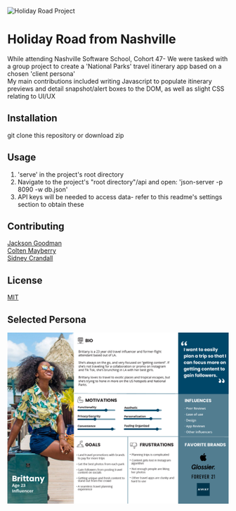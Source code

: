 ![Holiday Road Project](https://user-images.githubusercontent.com/62270575/112025826-f2d6da00-8b0b-11eb-833f-c77ad74446b5.png)

# Holiday Road from Nashville
While attending Nashville Software School, Cohort 47- We were tasked with a group project to create a 'National Parks' travel itinerary app based on a chosen 'client persona'  
My main contributions included writing Javascript to populate itinerary previews and detail snapshot/alert boxes to the DOM, as well as slight CSS relating to UI/UX

## Installation
git clone this repository or download zip

## Usage
1. 'serve' in the project's root directory  
2. Navigate to the project's "root directory"/api and open: 'json-server -p 8090 -w db.json'
3. API keys will be needed to access data- refer to this readme's settings section to obtain these


## Contributing
[Jackson Goodman](https://github.com/jacksonrgoodman)  
[Colten Mayberry](https://github.com/coltmay)  
[Sidney Crandall](https://github.com/SidneyCrandall)  

## License
[MIT](https://choosealicense.com/licenses/mit/)

## Selected Persona
![](./personas/persona-brittany.png)


